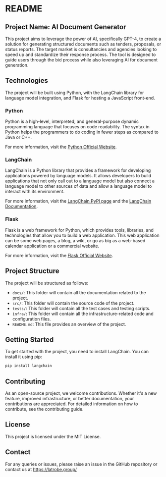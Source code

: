 # README

## Project Name: AI Document Generator

This project aims to leverage the power of AI, specifically GPT-4, to create a solution for generating structured documents such as tenders, proposals, or status reports. The target market is consultancies and agencies looking to speed up and standardize their response process. The tool is designed to guide users through the bid process while also leveraging AI for document generation.

## Technologies

The project will be built using Python, with the LangChain library for language model integration, and Flask for hosting a JavaScript front-end.

### Python

Python is a high-level, interpreted, and general-purpose dynamic programming language that focuses on code readability. The syntax in Python helps the programmers to do coding in fewer steps as compared to Java or C++.

For more information, visit the [Python Official Website](https://www.python.org/).

### LangChain

LangChain is a Python library that provides a framework for developing applications powered by language models. It allows developers to build applications that not only call out to a language model but also connect a language model to other sources of data and allow a language model to interact with its environment.

For more information, visit the [LangChain PyPI page](https://pypi.org/project/langchain/) and the [LangChain Documentation](https://python.langchain.com/en/latest/index.html).

### Flask

Flask is a web framework for Python, which provides tools, libraries, and technologies that allow you to build a web application. This web application can be some web pages, a blog, a wiki, or go as big as a web-based calendar application or a commercial website.

For more information, visit the [Flask Official Website](https://flask.palletsprojects.com/).

## Project Structure

The project will be structured as follows:

- `docs/`: This folder will contain all the documentation related to the project.
- `src/`: This folder will contain the source code of the project.
- `tests/`: This folder will contain all the test cases and testing scripts.
- `infra/`: This folder will contain all the infrastructure-related code and configuration files.
- `README.md`: This file provides an overview of the project.

## Getting Started

To get started with the project, you need to install LangChain. You can install it using pip:

```bash
pip install langchain
```

## Contributing
As an open-source project, we welcome contributions. Whether it's a new feature, improved infrastructure, or better documentation, your contributions are appreciated. For detailed information on how to contribute, see the contributing guide.

## License
This project is licensed under the MIT License.

## Contact
For any queries or issues, please raise an issue in the GitHub repository or contact us at https://latrobe.group/